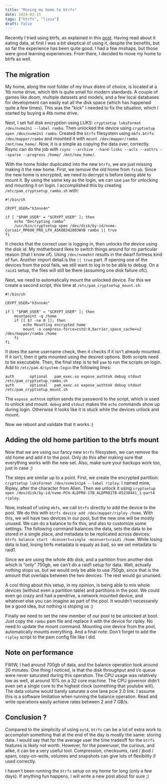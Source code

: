 ```yaml
---
title: "Moving my home to btrfs"
date: 2024-02-15
tags: ["btrfs", "linux"]
draft: false
---
```


Recently I tried using btrfs, as explained in this
[post](/posts/modern_filesystems/). Having read about it eating data, at first
I was a bit skeptical of using it, despite the benefits, but so far the
experience has been quite good. I had a few mishaps, but those were good
learning experiences. From there, I decided to move my home to btrfs as well.

## The migration

My home, along the root folder of my linux distro of choice, is located at a
1tb nvme drive, which tbh is quite small for modern standards. A couple of
games like doom, multiple datasets and models, and a few local databases for
development can easily eat all the disk space (which has happened quite a few
times). This was the "kick" I needed to fix the situation, which I started
by buying a 4tb nvme drive.

Next, I set full disk encryption using LUKS: `cryptsetup luksFormat
/dev/nvme2n1 --label rambo`. Then unlocked the device using
`cryptsetup open /dev/nvme2n1 rambo`. Created the `btrfs` filesystem
using `mkfs.btrfs /dev/mapper/rambo` and mounted it with
`mount /dev/mapper/rambo /mnt/new_home/`. Now, it is a simple as copying the
data over, correctly. Rsync can do the job with
`rsync --archive --hard-links --acls --xattrs --sparse --progress /home/ /mnt/new_home/`.

With the home folder duplicated into the new `btrfs`, we are just missing
making it the new home. First, we remove the old home from `fstab`. Since the
new home is encrypted, we need to decrypt is before being able to mount it. By
using the same key as the login, we can use `pam` for unlocking and mounting it
on login. I accomplished this by creating `/etc/pam_cryptsetup_rambo.sh` with:
```
#!/bin/sh

CRYPT_USER="h3nnn4n"

if [ "$PAM_USER" = "$CRYPT_USER" ]; then
    echo "Decrypting rambo"
    /usr/bin/cryptsetup open /dev/disk/by-id/nvme-Corsair_MP600_PRO_LPX_A5KOB342003WYB rambo || true
fi
```

It checks that the correct user is logging in, then unlocks the device using
the disk id. My motherboard likes to switch things around for no particular
reason (that I know of). Using `/dev/nvmeXnY` results in the dwarf fortress
kind of fun. Another import detail is the `|| true` part. If opening one of the
devices from the pool fails, we still want to log in to be able to debug. On a
`raid1` setup, the files will still be there (assuming one disk failure ofc).

Next, we need to automatically mount the unlocked device. For this we create a second script,
this time at `/etc/pam_cryptsetup_mount.sh`:
```
#!/bin/sh

CRYPT_USER="h3nnn4n"

if [ "$PAM_USER" = "$CRYPT_USER" ]; then
    mountpoint -q /home
    if [[ $? -ne 0 ]]; then
        echo Mounting encrypted home
        mount -o compress-force=zstd:9,barrier,space_cache=v2 /dev/mapper/rambo /home
    fi
fi
```

It does the same username check, then it checks if it isn't already mounted. If
it isn't, then it gets mounted using the desired options. Both scripts need to
be executable. Then, the final step is to tell `pam` to run the scripts on login.
Add to `/etc/pam.d/system-login` the following lines:
```
auth       optional   pam_exec.so expose_authtok debug stdout /etc/pam_cryptsetup_rambo.sh
auth       optional   pam_exec.so expose_authtok debug stdout /etc/pam_cryptsetup_mount.sh
```

The `expose_authtok` option sends the password to the script, which is used to
unlock and mount. `debug` and `stdout` makes the `echo` commands show up during
login. Otherwise it looks like it is stuck while the devices unlock and mount.

Now we reboot and validate that it works :)

## Adding the old home partition to the btrfs mount

Now that we are using our fancy new `btrfs` filesystem, we can remove the old
home and add it to the pool. Only do this after making sure that everything
works with the new set. Also, make sure your backups work too, just in case ;)

The steps are similar up to a point. First, we create the encrypted partition:
`cryptsetup luksFormat /dev/nvme1n1p4 --label ripley`. I named mine, Ripley, after
the character from Alien. Then we unlock it using
`cryptsetup open /dev/disk/by-id/nvme-PCH-ALDPRO-1TB_ALDPRO1TB-05230441_1-part4 ripley`.

Now, instead of using `mkfs`, we call `btrfs` directly to add the device to the
pool. We do this with `btrfs device add /dev/mapper/ripley /home`. With this,
we will have two devices in our pool, but the new one will be mostly unused. We
can do a balance to fix this, and also to customize some settings. The
following command balances the data, sets the data to be stored in a single
place, and metadata to be replicated across devices:
`btrfs balance start -dconvert=single -mconvert=raid1 /home`. While losing data
is bad, losing btrfs metadata is equaly as bad, so we set metadata to raid1.

Since we are using the whole 4tb disk, and a partition from another disk which
is "only" 750gb, we can't do a raid1 setup for data. Well, actually nothing
stops us, but we would only be able to use 750gb, since that is the amount that
overlaps between the two devices. The rest would go ununsed.

A cool thing about this setup, in my opinion, is being able to mix whole
devices (without even a partition table) and partitions in the pool. We could
even go crazy and had a pendrive, a network mounted device, and whatever else
you can imagine as part of the pool. It wouldn't necessarely be a good idea,
but nothing is stoping us :)

Finally we need to set the new member of our pool to be unlocked at boot. Just
copy the `rambo` pam file and replace it with the device for ripley. No need to
update the mount command. Mounting one device from the pool, automatically
mounts everything. And a final note: Don't forget to add the `ripley` script
to the pam config file like I did.

## Note on performance

FWIW, I had around 700gb of data, and the balance operation took around 20
minutes. One thing I noticed, is that the disk throughput and i/o queue were
never saturated during this operation. The CPU usage was relatively low as
well, at around 10% on a 32 core machine. The CPU governor didn't even set a
single core to the highest clock (something that youtube will). The data volume
would barely saturate a one lane pcie 2.0 link. I assume this is a software
limitation when running the balance operation. Read and write operations easily
achieve rates between 2 and 7 GB/s.

## Conclusion ?

Compared to the simplicity of using `ext4`, `btrfs` can be a lot of extra work
to accomplish something that at the end of the day is mostly the same: storing
data. I would say that for the average user the time tradeoff for the `btrfs`
features is likely not worth. However, for the poweruser, the curious, and
alike, it can be a very useful tool. Compression, checksums, raid / jbod /
spam, copy-on-write, volumes and snapshots can give lots of flexibility if used
correctly.

I haven't been running the `btrfs` setup on my home for long (only a few days).
If anything fun happens, I will write a new post about for sure ;)
